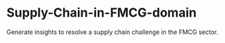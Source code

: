 # Supply-Chain-in-FMCG-domain
Generate insights to resolve a supply chain challenge in the FMCG sector.
